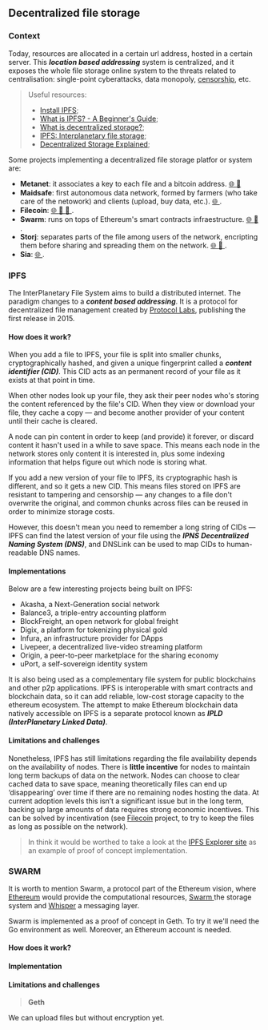 ## Decentralized file storage
### Context

Today, resources are allocated in a certain url address, hosted in a certain server. This **_location based addressing_** system is centralized, and it exposes the whole file storage online system to the threats related to centralisation: single-point cyberattacks, data monopoly, <a href="https://www.nytimes.com/2020/01/15/world/europe/turkey-wikipedia-access-restored.html" target="_blank"> censorship</a>, etc.

> Useful resources: 
> - <a href="https://ipfs.io/" target="_blank">Install IPFS</a>;
> - <a href="https://hackernoon.com/a-beginners-guide-to-ipfs-20673fedd3f" target="_blank">What is IPFS? - A Beginner's Guide</a>;
> - <a href="https://www.youtube.com/watch?v=I5M8bXQR9uA" target="_blank"> What is decentralized storage?</a>;
> - <a href="https://www.youtube.com/watch?v=5Uj6uR3fp-U&t=112s" target="_blank">IPFS: Interplanetary file storage</a>;
> - <a href="https://www.youtube.com/watch?v=5Vu_jwPjvww" target="_blank">Decentralized Storage Explained</a>;

Some projects implementing a decentralized file storage platfor or system are:
- **Metanet**: it associates a key to each file and a bitcoin address. <a href="https://metanet.mx/" target="_blank"> 🌐 </a> <a href="https://nchain.com/app/uploads/2019/06/The-Metanet-Technical-Summary-v1.0.pdf" target="_blank"> 📃 </a>
- **Maidsafe**: first autonomous data network, formed by farmers (who take care of the netowork) and clients (upload, buy data, etc.). <a href="https://maidsafe.net/" target="_blank"> 🌐 </a>.
- **Filecoin**: <a href="https://filecoin.io/" target="_blank"> 🌐 </a> <a href="https://youtu.be/JgKdBRIyIps" target="_blank"> 📼 </a> <a href="https://docs.filecoin.io/about-filecoin/how-filecoin-works/#the-network" target="_blank"> 📃 </a>.
- **Swarm**: runs on tops of Ethereum's smart contracts infraestructure. <a href="https://www.ethswarm.org/" target="_blank"> 🌐 </a> <a href="https://www.ethswarm.org/The-Book-of-Swarm.pdf" target="_blank"> 📃 </a>.
- **Storj**: separates parts of the file among users of the network, encripting them before sharing and spreading them on the network. <a href="https://www.storj.io/" target="_blank"> 🌐 </a> <a href="https://youtu.be/JgKdBRIyIps" target="_blank"> 📼 </a>.
- **Sia**: <a href="" target="_blank"> 🌐 </a>.
### IPFS
The InterPlanetary File System aims to build a distributed internet. The paradigm changes to a **_content based addressing_**. It is a protocol for decentralized file management created by <a href="https://protocol.ai/" target="_blank">Protocol Labs</a>, publishing the first release in 2015. 
#### How does it work?
When you add a file to IPFS, your file is split into smaller chunks, cryptographically hashed, and given a unique fingerprint called a **_content identifier (CID)_**. This CID acts as an permanent record of your file as it exists at that point in time.

When other nodes look up your file, they ask their peer nodes who's storing the content referenced by the file's CID. When they view or download your file, they cache a copy — and become another provider of your content until their cache is cleared.

A node can pin content in order to keep (and provide) it forever, or discard content it hasn't used in a while to save space. This means each node in the network stores only content it is interested in, plus some indexing information that helps figure out which node is storing what.

If you add a new version of your file to IPFS, its cryptographic hash is different, and so it gets a new CID. This means files stored on IPFS are resistant to tampering and censorship — any changes to a file don't overwrite the original, and common chunks across files can be reused in order to minimize storage costs.

However, this doesn't mean you need to remember a long string of CIDs — IPFS can find the latest version of your file using the **_IPNS_** **_Decentralized Naming System (DNS)_**, and DNSLink can be used to map CIDs to human-readable DNS names.
#### Implementations
Below are a few interesting projects being built on IPFS:
- Akasha, a Next-Generation social network
- Balance3, a triple-entry accounting platform
- BlockFreight, an open network for global freight
- Digix, a platform for tokenizing physical gold
- Infura, an infrastructure provider for DApps
- Livepeer, a decentralized live-video streaming platform
- Origin, a peer-to-peer marketplace for the sharing economy
- uPort, a self-sovereign identity system

It is also being used as a complementary file system for public blockchains and other p2p applications. IPFS is interoperable with smart contracts and blockchain data, so it can add reliable, low-cost storage capacity to the ethereum ecosystem. The attempt to make Ethereum blockchain data natively accessible on IPFS is a separate protocol known as **_IPLD (InterPlanetary Linked Data)_**.

#### Limitations and challenges
Nonetheless, IPFS has still limitations regarding the file availability depends on the availability of nodes. There is **little incentive** for nodes to maintain long term backups of data on the network. Nodes can choose to clear cached data to save space, meaning theoretically files can end up ‘disappearing’ over time if there are no remaining nodes hosting the data. At current adoption levels this isn’t a significant issue but in the long term, backing up large amounts of data requires strong economic incentives. This can be solved by incentivation (see <a href="https://filecoin.io/" target="_blank">Filecoin</a> project, to try to keep the files as long as possible on the network).

> In think it would be worthed to take a look at the <a href="https://explore.ipld.io/#/">IPFS Explorer site</a> as an example of proof of concept implementation.

### SWARM
It is worth to mention Swarm, a protocol part of the Ethereum vision, where <a href="" target="_blank">Ethereum</a> would provide the computational resources, <a href="" target="_blank"> Swarm </a> the storage system and <a href="" target="_blank"> Whisper</a> a messaging layer.

Swarm is implemented as a proof of concept in Geth. To try it we'll need the Go environment as well. Moreover, an Ethereum account is needed. 

#### How does it work?

#### Implementation

#### Limitations and challenges

> **Geth**

We can upload files but without encryption yet. 